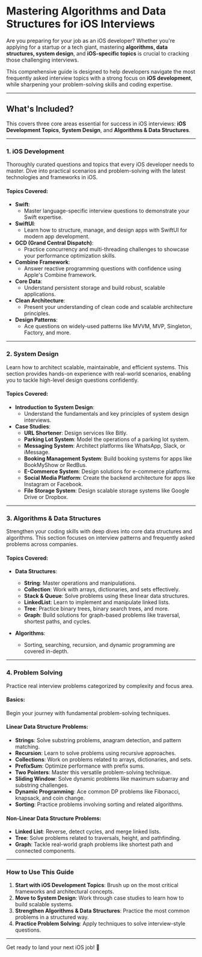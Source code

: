 # **Mastering Algorithms and Data Structures for iOS Interviews**

Are you preparing for your job as an iOS developer? Whether you're applying for a startup or a tech giant, mastering **algorithms, data structures, system design**, and **iOS-specific topics** is crucial to cracking those challenging interviews.

This comprehensive guide is designed to help developers navigate the most frequently asked interview topics with a strong focus on **iOS development**, while sharpening your problem-solving skills and coding expertise.

---

## **What's Included?**

This covers three core areas essential for success in iOS interviews: **iOS Development Topics**, **System Design**, and **Algorithms & Data Structures**.

---

### **1. iOS Development**

Thoroughly curated questions and topics that every iOS developer needs to master. Dive into practical scenarios and problem-solving with the latest technologies and frameworks in iOS.

#### Topics Covered:
- **Swift**: 
    - Master language-specific interview questions to demonstrate your Swift expertise.
- **SwiftUI**: 
    - Learn how to structure, manage, and design apps with SwiftUI for modern app development.
- **GCD (Grand Central Dispatch)**: 
    - Practice concurrency and multi-threading challenges to showcase your performance optimization skills.
- **Combine Framework**: 
    - Answer reactive programming questions with confidence using Apple's Combine framework.
- **Core Data**: 
    - Understand persistent storage and build robust, scalable applications.
- **Clean Architecture**: 
    - Present your understanding of clean code and scalable architecture principles.
- **Design Patterns**: 
    - Ace questions on widely-used patterns like MVVM, MVP, Singleton, Factory, and more.

---

### **2. System Design**

Learn how to architect scalable, maintainable, and efficient systems. This section provides hands-on experience with real-world scenarios, enabling you to tackle high-level design questions confidently.

#### Topics Covered:
- **Introduction to System Design**: 
    - Understand the fundamentals and key principles of system design interviews.
- **Case Studies**:
    - **URL Shortener**: Design services like Bitly.
    - **Parking Lot System**: Model the operations of a parking lot system.
    - **Messaging System**: Architect platforms like WhatsApp, Slack, or iMessage.
    - **Booking Management System**: Build booking systems for apps like BookMyShow or RedBus.
    - **E-Commerce System**: Design solutions for e-commerce platforms.
    - **Social Media Platform**: Create the backend architecture for apps like Instagram or Facebook.
    - **File Storage System**: Design scalable storage systems like Google Drive or Dropbox.

---

### **3. Algorithms & Data Structures**

Strengthen your coding skills with deep dives into core data structures and algorithms. This section focuses on interview patterns and frequently asked problems across companies.

#### Topics Covered:
- **Data Structures**:
    - **String**: Master operations and manipulations.
    - **Collection**: Work with arrays, dictionaries, and sets effectively.
    - **Stack & Queue**: Solve problems using these linear data structures.
    - **LinkedList**: Learn to implement and manipulate linked lists.
    - **Tree**: Practice binary trees, binary search trees, and more.
    - **Graph**: Build solutions for graph-based problems like traversal, shortest paths, and cycles.
  
- **Algorithms**:
    - Sorting, searching, recursion, and dynamic programming are covered in-depth.

---

### **4. Problem Solving**

Practice real interview problems categorized by complexity and focus area. 

#### **Basics**:
Begin your journey with fundamental problem-solving techniques.

#### **Linear Data Structure Problems**:
- **Strings**: Solve substring problems, anagram detection, and pattern matching.
- **Recursion**: Learn to solve problems using recursive approaches.
- **Collections**: Work on problems related to arrays, dictionaries, and sets.
- **PrefixSum**: Optimize performance with prefix sums.
- **Two Pointers**: Master this versatile problem-solving technique.
- **Sliding Window**: Solve dynamic problems like maximum subarray and substring challenges.
- **Dynamic Programming**: Ace common DP problems like Fibonacci, knapsack, and coin change.
- **Sorting**: Practice problems involving sorting and related algorithms.

#### **Non-Linear Data Structure Problems**:
- **Linked List**: Reverse, detect cycles, and merge linked lists.
- **Tree**: Solve problems related to traversals, height, and pathfinding.
- **Graph**: Tackle real-world graph problems like shortest path and connected components.

---

### **How to Use This Guide**

1. **Start with iOS Development Topics**: Brush up on the most critical frameworks and architectural concepts.
2. **Move to System Design**: Work through case studies to learn how to build scalable systems.
3. **Strengthen Algorithms & Data Structures**: Practice the most common problems in a structured way.
4. **Practice Problem Solving**: Apply techniques to solve interview-style questions.

---

Get ready to land your next iOS job! 🚀
